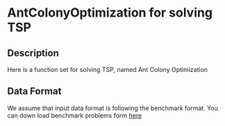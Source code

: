 # AntColonyOptimization for solving TSP

## Description
Here is a function set for solving TSP, named Ant Colony Optimization

## Data Format
We assume that input data format is following the benchmark format.
You can down load benchmark problems form [here](http://elib.zib.de/pub/mp-testdata/tsp/tsplib/tsplib.html)
